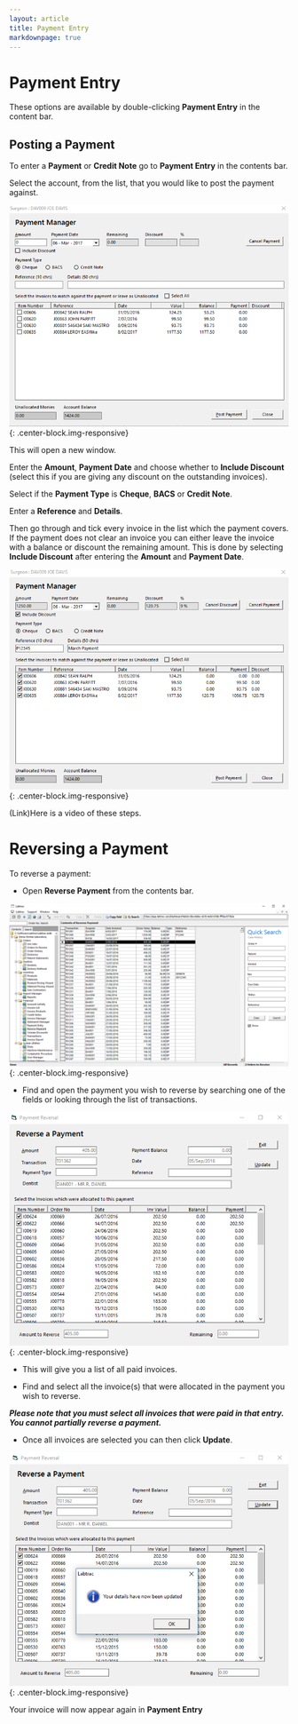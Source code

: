 ```yaml
---
layout: article
title: Payment Entry
markdownpage: true
---
```

# Payment Entry

These options are available by double-clicking **Payment Entry** in the content bar.

<a class="offset" name="4.1"></a>

## Posting a Payment

To enter a **Payment** or **Credit Note** go to **Payment Entry** in the contents bar.

Select the account, from the list, that you would like to post the payment against.

![Payment Entry](../images/pe_1.PNG "Payment Entry"){: .center-block.img-responsive}

This will open a new window.

Enter the **Amount**, **Payment Date** and choose whether to **Include Discount** (select this if you are giving any discount on the outstanding invoices).

Select if the **Payment Type** is **Cheque**, **BACS** or **Credit Note**.

Enter a **Reference** and **Details**.

Then go through and tick every invoice in the list which the payment covers. If the payment does not clear an invoice you can either leave the invoice with a balance or discount the remaining amount. This is done by selecting **Include Discount** after entering the **Amount** and **Payment Date**.

![Payment Entry](../images/pe_2.PNG "Payment Entry"){: .center-block.img-responsive}


(Link)Here is a video of these steps.

<a class="offset" name="4.2"></a>

# Reversing a Payment

To reverse a payment:

* Open **Reverse Payment** from the contents bar.

![Reversing a Payment](../images/pe_3.PNG "Reversing a Payment"){: .center-block.img-responsive}

* Find and open the payment you wish to reverse by searching one of the fields or looking through the list of transactions.

![Reversing a Payment](../images/pe_4.PNG "Reversing a Payment"){: .center-block.img-responsive}

* This will give you a list of all paid invoices.

* Find and select all the invoice(s) that were allocated in the payment you wish to reverse.

***Please note that you must select all invoices that were paid in that entry. You cannot partially reverse a payment.***

* Once all invoices are selected you can then click **Update**.

![Reversing a Payment](../images/pe_5.PNG "Reversing a Payment"){: .center-block.img-responsive}

Your invoice will now appear again in **Payment Entry**
